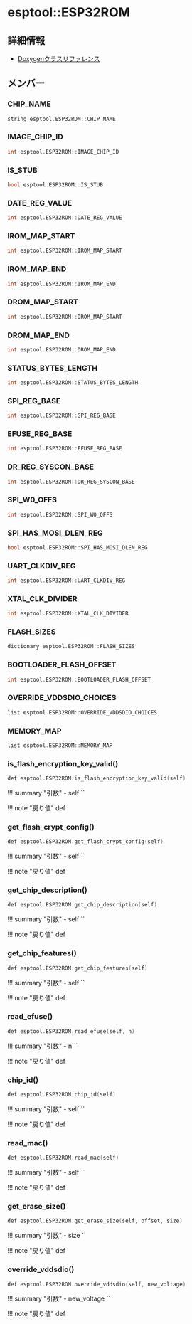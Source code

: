 # esptool::ESP32ROM



## 詳細情報

- [Doxygenクラスリファレンス](https://lang-ship.com/reference/ESP32/latest/classesptool_1_1_e_s_p32_r_o_m.html)

## メンバー

###  CHIP_NAME

```c
string esptool.ESP32ROM::CHIP_NAME
```


###  IMAGE_CHIP_ID

```c
int esptool.ESP32ROM::IMAGE_CHIP_ID
```


###  IS_STUB

```c
bool esptool.ESP32ROM::IS_STUB
```


###  DATE_REG_VALUE

```c
int esptool.ESP32ROM::DATE_REG_VALUE
```


###  IROM_MAP_START

```c
int esptool.ESP32ROM::IROM_MAP_START
```


###  IROM_MAP_END

```c
int esptool.ESP32ROM::IROM_MAP_END
```


###  DROM_MAP_START

```c
int esptool.ESP32ROM::DROM_MAP_START
```


###  DROM_MAP_END

```c
int esptool.ESP32ROM::DROM_MAP_END
```


###  STATUS_BYTES_LENGTH

```c
int esptool.ESP32ROM::STATUS_BYTES_LENGTH
```


###  SPI_REG_BASE

```c
int esptool.ESP32ROM::SPI_REG_BASE
```


###  EFUSE_REG_BASE

```c
int esptool.ESP32ROM::EFUSE_REG_BASE
```


###  DR_REG_SYSCON_BASE

```c
int esptool.ESP32ROM::DR_REG_SYSCON_BASE
```


###  SPI_W0_OFFS

```c
int esptool.ESP32ROM::SPI_W0_OFFS
```


###  SPI_HAS_MOSI_DLEN_REG

```c
bool esptool.ESP32ROM::SPI_HAS_MOSI_DLEN_REG
```


###  UART_CLKDIV_REG

```c
int esptool.ESP32ROM::UART_CLKDIV_REG
```


###  XTAL_CLK_DIVIDER

```c
int esptool.ESP32ROM::XTAL_CLK_DIVIDER
```


###  FLASH_SIZES

```c
dictionary esptool.ESP32ROM::FLASH_SIZES
```


###  BOOTLOADER_FLASH_OFFSET

```c
int esptool.ESP32ROM::BOOTLOADER_FLASH_OFFSET
```


###  OVERRIDE_VDDSDIO_CHOICES

```c
list esptool.ESP32ROM::OVERRIDE_VDDSDIO_CHOICES
```


###  MEMORY_MAP

```c
list esptool.ESP32ROM::MEMORY_MAP
```


### is_flash_encryption_key_valid()


 
```c
def esptool.ESP32ROM.is_flash_encryption_key_valid(self)
```

!!! summary "引数"
	- self `` 

!!! note "戻り値"
	def



### get_flash_crypt_config()


 
```c
def esptool.ESP32ROM.get_flash_crypt_config(self)
```

!!! summary "引数"
	- self `` 

!!! note "戻り値"
	def



### get_chip_description()



```c
def esptool.ESP32ROM.get_chip_description(self)
```

!!! summary "引数"
	- self `` 

!!! note "戻り値"
	def



### get_chip_features()



```c
def esptool.ESP32ROM.get_chip_features(self)
```

!!! summary "引数"
	- self `` 

!!! note "戻り値"
	def



### read_efuse()


 
```c
def esptool.ESP32ROM.read_efuse(self, n)
```

!!! summary "引数"
	- n `` 

!!! note "戻り値"
	def



### chip_id()



```c
def esptool.ESP32ROM.chip_id(self)
```

!!! summary "引数"
	- self `` 

!!! note "戻り値"
	def



### read_mac()


 
```c
def esptool.ESP32ROM.read_mac(self)
```

!!! summary "引数"
	- self `` 

!!! note "戻り値"
	def



### get_erase_size()



```c
def esptool.ESP32ROM.get_erase_size(self, offset, size)
```

!!! summary "引数"
	- size `` 

!!! note "戻り値"
	def



### override_vddsdio()



```c
def esptool.ESP32ROM.override_vddsdio(self, new_voltage)
```

!!! summary "引数"
	- new_voltage `` 

!!! note "戻り値"
	def



